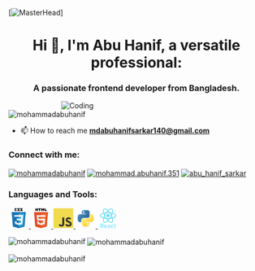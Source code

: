 [![MasterHead](https://www.deviantart.com/pixeljeff/art/Coding-990517671)]
<h1 align="center">Hi 👋, I'm Abu Hanif, a versatile professional:</h1>
<h3 align="center">A passionate frontend developer from Bangladesh.</h3>
<img align="right" alt="Coding" width="400" src="https://cdn.dribbble.com/users/1162077/screenshots/3848914/programmer.gif">

<p align="left"> <img src="https://komarev.com/ghpvc/?username=mohammadabuhanif&label=Profile%20views&color=0e75b6&style=flat" alt="mohammadabuhanif" /> </p>

- 📫 How to reach me **mdabuhanifsarkar140@gmail.com**

<h3 align="left">Connect with me:</h3>
<p align="left">
<a href="https://twitter.com/mohammadabuhanif" target="blank"><img align="center" src="https://raw.githubusercontent.com/rahuldkjain/github-profile-readme-generator/master/src/images/icons/Social/twitter.svg" alt="mohammadabuhanif" height="30" width="40" /></a>
<a href="https://fb.com/mohammad.abuhanif.351" target="blank"><img align="center" src="https://raw.githubusercontent.com/rahuldkjain/github-profile-readme-generator/master/src/images/icons/Social/facebook.svg" alt="mohammad.abuhanif.351" height="30" width="40" /></a>
<a href="https://instagram.com/abu_hanif_sarkar" target="blank"><img align="center" src="https://raw.githubusercontent.com/rahuldkjain/github-profile-readme-generator/master/src/images/icons/Social/instagram.svg" alt="abu_hanif_sarkar" height="30" width="40" /></a>
</p>

<h3 align="left">Languages and Tools:</h3>
<p align="left"> <a href="https://www.w3schools.com/css/" target="_blank" rel="noreferrer"> <img src="https://raw.githubusercontent.com/devicons/devicon/master/icons/css3/css3-original-wordmark.svg" alt="css3" width="40" height="40"/> </a> <a href="https://www.w3.org/html/" target="_blank" rel="noreferrer"> <img src="https://raw.githubusercontent.com/devicons/devicon/master/icons/html5/html5-original-wordmark.svg" alt="html5" width="40" height="40"/> </a> <a href="https://developer.mozilla.org/en-US/docs/Web/JavaScript" target="_blank" rel="noreferrer"> <img src="https://raw.githubusercontent.com/devicons/devicon/master/icons/javascript/javascript-original.svg" alt="javascript" width="40" height="40"/> </a> <a href="https://www.python.org" target="_blank" rel="noreferrer"> <img src="https://raw.githubusercontent.com/devicons/devicon/master/icons/python/python-original.svg" alt="python" width="40" height="40"/> </a> <a href="https://reactjs.org/" target="_blank" rel="noreferrer"> <img src="https://raw.githubusercontent.com/devicons/devicon/master/icons/react/react-original-wordmark.svg" alt="react" width="40" height="40"/> </a> </p>

<p><img align="left" src="https://github-readme-stats.vercel.app/api/top-langs?username=mohammadabuhanif&show_icons=true&locale=en&layout=compact" alt="mohammadabuhanif" /></p>

<p>&nbsp;<img align="center" src="https://github-readme-stats.vercel.app/api?username=mohammadabuhanif&show_icons=true&locale=en" alt="mohammadabuhanif" /></p>

<p><img align="center" src="https://github-readme-streak-stats.herokuapp.com/?user=mohammadabuhanif&" alt="mohammadabuhanif" /></p>
